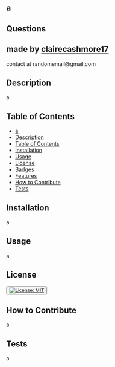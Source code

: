 
## a

## Questions
<h2> made by <a href = "github.com/clairecashmore17">clairecashmore17</a></h2>
<p>contact at randomemail@gmail.com </p> 
 
## Description
a


## Table of Contents 

- [a](#a)
- [Description](#description)
- [Table of Contents](#table-of-contents)
- [Installation](#installation)
- [Usage](#usage)
- [License](#license)
- [Badges](#badges)
- [Features](#features)
- [How to Contribute](#how-to-contribute)
- [Tests](#tests)
        

## Installation
a


## Usage
a



## License
<button><a href="https://opensource.org/licenses/MIT
">[![License: MIT](https://img.shields.io/badge/License-MIT-yellow.svg)](https://opensource.org/licenses/MIT)</a></button>

    



## How to Contribute
a


## Tests
a
 
    